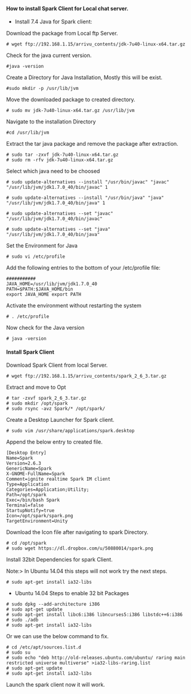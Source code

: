 #### How to install Spark Client for Local chat server.

* Install 7.4 Java for Spark client:

Download the package from Local ftp Server.

```
# wget ftp://192.168.1.15/arrivu_contents/jdk-7u40-linux-x64.tar.gz
```

Check for the java current version.

```
#java -version
```
Create a Directory for Java Installation, Mostly this will be exist.


```
#sudo mkdir -p /usr/lib/jvm
```

Move the downloaded package to created directory.


```
# sudo mv jdk-7u40-linux-x64.tar.gz /usr/lib/jvm
```

Navigate to the installation Directory


```
#cd /usr/lib/jvm
```

Extract the tar java package and remove the package after extraction.


```
# sudo tar -zxvf jdk-7u40-linux-x64.tar.gz
# sudo rm -rfv jdk-7u40-linux-x64.tar.gz
```

Select which java need to be choosed 


```
# sudo update-alternatives --install "/usr/bin/javac" "javac" "/usr/lib/jvm/jdk1.7.0_40/bin/javac" 1

# sudo update-alternatives --install "/usr/bin/java" "java" "/usr/lib/jvm/jdk1.7.0_40/bin/java" 1

# sudo update-alternatives --set "javac" "/usr/lib/jvm/jdk1.7.0_40/bin/javac"

# sudo update-alternatives --set "java" "/usr/lib/jvm/jdk1.7.0_40/bin/java"
```

Set the Environment for Java

```
# sudo vi /etc/profile
```

Add the following entries to the bottom of your /etc/profile file:

```
###########
JAVA_HOME=/usr/lib/jvm/jdk1.7.0_40
PATH=$PATH:$JAVA_HOME/bin
export JAVA_HOME export PATH
```

Activate the environment without restarting the system


```
# . /etc/profile
```

Now check for the Java version


```
# java -version
```


#### Install Spark Client


Download Spark Client from local Server.


```
# wget ftp://192.168.1.15/arrivu_contents/spark_2_6_3.tar.gz
```

Extract and move to Opt


```
# tar -zxvf spark_2_6_3.tar.gz
# sudo mkdir /opt/spark
# sudo rsync -avz Spark/* /opt/spark/
```

Create a Desktop Launcher for Spark client.


```
# sudo vim /usr/share/applications/spark.desktop
```

Append the below entry to created file.


```
[Desktop Entry]
Name=Spark
Version=2.6.3
GenericName=Spark
X-GNOME-FullName=Spark
Comment=ignite realtime Spark IM client
Type=Application
Categories=Application;Utility;
Path=/opt/spark
Exec=/bin/bash Spark
Terminal=false
StartupNotify=true
Icon=/opt/spark/spark.png
TargetEnvironment=Unity
```

Download the Icon file after navigating to spark Directory.


```
# cd /opt/spark
# sudo wget https://dl.dropbox.com/u/50880014/spark.png
```

Install 32bit Dependencies for spark Client.

Note:> In Ubuntu 14.04 this steps will not work try the next steps.


```
# sudo apt-get install ia32-libs
```

* Ubuntu 14.04 Steps to enable 32 bit Packages

```
# sudo dpkg --add-architecture i386
# sudo apt-get update
# sudo apt-get install libc6:i386 libncurses5:i386 libstdc++6:i386
# sudo ./adb
# sudo apt-get install ia32-libs
```

Or we can use the below command to fix.


```
# cd /etc/apt/sources.list.d
# sudo su
# sudo echo "deb http://old-releases.ubuntu.com/ubuntu/ raring main restricted universe multiverse" >ia32-libs-raring.list
# sudo apt-get update
# sudo apt-get install ia32-libs
```

Launch the spark client now it will work.

